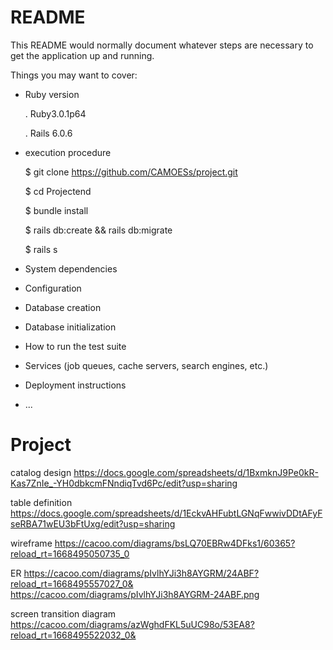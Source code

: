 # README

This README would normally document whatever steps are necessary to get the
application up and running.

Things you may want to cover:

* Ruby version

  . Ruby3.0.1p64
  
  . Rails 6.0.6
 
* execution procedure

  $ git clone https://github.com/CAMOESs/project.git
  
  $ cd Projectend
  
  $ bundle install 
  
  $ rails db:create && rails db:migrate
  
  $ rails s
 
* System dependencies

* Configuration

* Database creation

* Database initialization

* How to run the test suite

* Services (job queues, cache servers, search engines, etc.)

* Deployment instructions

* ...
# Project
catalog design
https://docs.google.com/spreadsheets/d/1BxmknJ9Pe0kR-Kas7ZnIe_-YH0dbkcmFNndiqTvd6Pc/edit?usp=sharing


table definition
https://docs.google.com/spreadsheets/d/1EckvAHFubtLGNqFwwivDDtAFyFseRBA71wEU3bFtUxg/edit?usp=sharing


wireframe
https://cacoo.com/diagrams/bsLQ70EBRw4DFks1/60365?reload_rt=1668495050735_0


ER
https://cacoo.com/diagrams/pIvlhYJi3h8AYGRM/24ABF?reload_rt=1668495557027_0&
https://cacoo.com/diagrams/pIvlhYJi3h8AYGRM-24ABF.png


screen transition diagram
https://cacoo.com/diagrams/azWghdFKL5uUC98o/53EA8?reload_rt=1668495522032_0&

